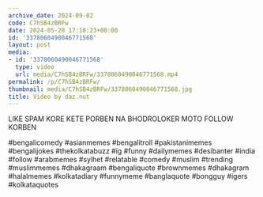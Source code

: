 ```yaml
---
archive_date: 2024-09-02
code: C7hSB4zBRFw
date: 2024-05-28 17:10:23+00:00
id: '3378060490046771568'
layout: post
media:
- id: '3378060490046771568'
  type: video
  url: media/C7hSB4zBRFw/3378060490046771568.mp4
permalink: /p/C7hSB4zBRFw/
thumbnail: media/C7hSB4zBRFw/3378060490046771568.jpg
title: Video by daz.nut
---
```


LIKE SPAM KORE KETE PORBEN NA BHODROLOKER MOTO FOLLOW KORBEN  
  
#bengalicomedy #asianmemes #bengalitroll #pakistanimemes #bengalijokes #thekolkatabuzz #ig #funny #dailymemes #desibanter #india #follow #arabmemes #sylhet #relatable #comedy #muslim #trending #muslimmemes #dhakagraam #bengaliquote #brownmemes #dhakagram #halalmemes #kolkatadiary #funnymeme #banglaquote #bongguy #igers #kolkataquotes